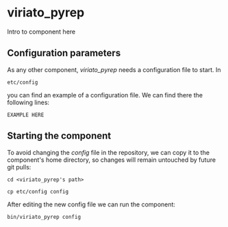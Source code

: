 # viriato_pyrep
Intro to component here


## Configuration parameters
As any other component, *viriato_pyrep* needs a configuration file to start. In
```
etc/config
```
you can find an example of a configuration file. We can find there the following lines:
```
EXAMPLE HERE
```

## Starting the component
To avoid changing the *config* file in the repository, we can copy it to the component's home directory, so changes will remain untouched by future git pulls:

```
cd <viriato_pyrep's path> 
```
```
cp etc/config config
```

After editing the new config file we can run the component:

```
bin/viriato_pyrep config
```

